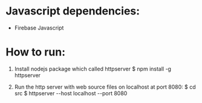 # Javascript dependencies: 
 * Firebase Javascript 

# How to run:

1. Install nodejs package which called httpserver 
$ npm install -g httpserver

2. Run the http server with web source files on localhost at port 8080:
$ cd src
$ httpserver --host localhost --port 8080

